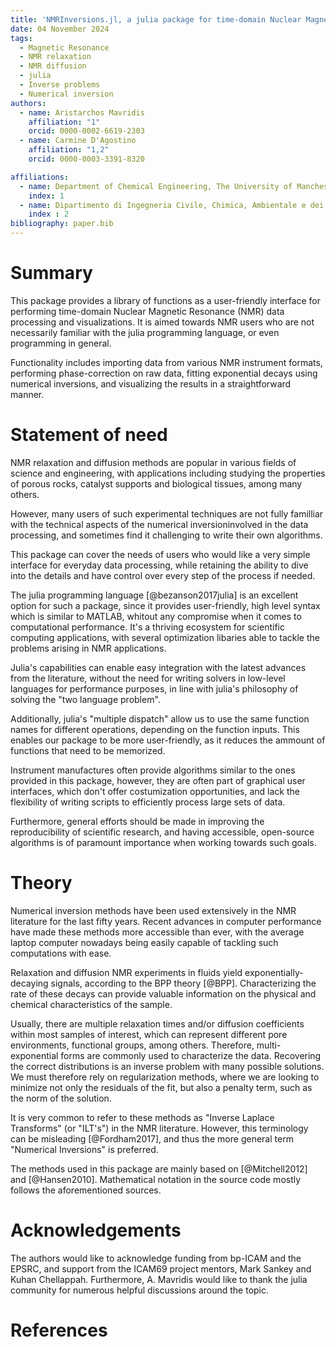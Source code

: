 ```yaml
---
title: 'NMRInversions.jl, a julia package for time-domain Nuclear Magnetic Resonance'
date: 04 November 2024 
tags:
  - Magnetic Resonance
  - NMR relaxation
  - NMR diffusion
  - julia
  - Inverse problems
  - Numerical inversion
authors:
  - name: Aristarchos Mavridis
    affiliation: "1"
    orcid: 0000-0002-6619-2303
  - name: Carmine D'Agostino
    affiliation: "1,2"
    orcid: 0000-0003-3391-8320

affiliations:
  - name: Department of Chemical Engineering, The University of Manchester, Oxford Road, Manchester, UK 
    index: 1
  - name: Dipartimento di Ingegneria Civile, Chimica, Ambientale e dei Materiali (DICAM), Alma Mater Studiorum  Università di Bologna, Via Terracini, 28, 40131 Bologna, Italy
    index : 2
bibliography: paper.bib
---
```


# Summary

This package provides a library of functions as a user-friendly interface 
for performing time-domain Nuclear Magnetic Resonance (NMR) data processing and visualizations.
It is aimed towards NMR users who are not necessarily familiar with the julia programming language,
or even programming in general.

Functionality includes importing data from various NMR instrument formats,
performing phase-correction on raw data, fitting exponential decays using numerical inversions, 
and visualizing the results in a straightforward manner.

# Statement of need

NMR relaxation and diffusion methods are popular in various fields of science 
and engineering, with applications including studying the properties of 
porous rocks, catalyst supports and biological tissues, among many others.

However, many users of such experimental techniques are not fully familliar with
the technical aspects of the numerical inversioninvolved in the data processing, 
and sometimes find it challenging to write their own algorithms.

This package can cover the needs of users who would like a very simple interface for everyday data processing, 
while retaining the ability to dive into the details and have control over every step of the process
if needed.

The julia programming language [@bezanson2017julia] is an excellent option for such a package, since it 
provides user-friendly, high level syntax which is similar to MATLAB, whitout any 
compromise when it comes to computational performance. 
It's a thriving ecosystem for scientific computing applications, 
with several optimization libaries able to tackle the problems arising in NMR applications. 

Julia's capabilities can enable easy integration with the latest advances from the literature, 
without the need for writing solvers in low-level languages for performance purposes, 
in line with julia's philosophy of solving the "two language problem".

Additionally, julia's "multiple dispatch" 
allow us to use the same function names for different 
operations, depending on the function inputs.
This enables our package to be more user-friendly, as it 
reduces the ammount of functions that need to be memorized.

Instrument manufactures often provide algorithms similar to the ones provided in this package, however, 
they are often part of graphical user interfaces, which don't offer costumization opportunities, 
and lack the flexibility of writing scripts to efficiently process large sets of data. 

Furthermore, general efforts should be made in improving the reproducibility of scientific research, 
and having accessible, open-source algorithms is of paramount importance when working towards such goals.


# Theory

Numerical inversion methods have been used extensively in the NMR literature for the last fifty years.
Recent advances in computer performance have made these methods more accessible than ever, 
with the average laptop computer nowadays being easily capable of tackling such computations with ease.

Relaxation and diffusion NMR experiments in fluids yield exponentially-decaying signals, 
according to the BPP theory [@BPP].
Characterizing the rate of these decays can provide valuable information on the physical and 
chemical characteristics of the sample.

Usually, there are multiple relaxation times and/or diffusion coefficients within most samples of interest, 
which can represent different pore environments, functional groups, among others. 
Therefore, multi-exponential forms are commonly used to characterize the data.
Recovering the correct distributions is an inverse problem with many possible solutions.
We must therefore rely on regularization methods, where we are looking to minimize
not only the residuals of the fit, but also a penalty term, such as the norm of the solution.

It is very common to refer to these methods as "Inverse Laplace Transforms" (or "ILT's")
in the NMR literature. However, this terminology can be misleading [@Fordham2017],
and thus the more general term "Numerical Inversions" is preferred.

The methods used in this package are mainly based on [@Mitchell2012] and [@Hansen2010]. 
Mathematical notation in the source code mostly follows the aforementioned sources. 

# Acknowledgements
The authors would like to acknowledge funding from bp-ICAM and the EPSRC, 
and support from the ICAM69 project mentors, Mark Sankey and Kuhan Chellappah. 
Furthermore, A. Mavridis would like to thank the julia community for numerous 
helpful discussions around the topic.

# References
